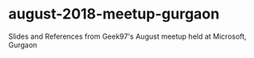 # august-2018-meetup-gurgaon
Slides and References from Geek97's August meetup held at Microsoft, Gurgaon
